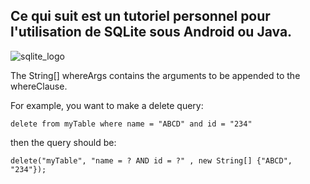 Ce qui suit est un tutoriel personnel pour l'utilisation de SQLite sous Android ou Java.
----

![sqlite_logo](https://user-images.githubusercontent.com/19194678/49358751-1f188380-f6d4-11e8-899c-26b148a46cb8.png)

The String[] whereArgs contains the arguments to be appended to the whereClause.

For example, you want to make a delete query:

`delete from myTable where name = "ABCD" and id = "234"`

then the query should be:

`delete("myTable", "name = ? AND id = ?" , new String[] {"ABCD", "234"});`


